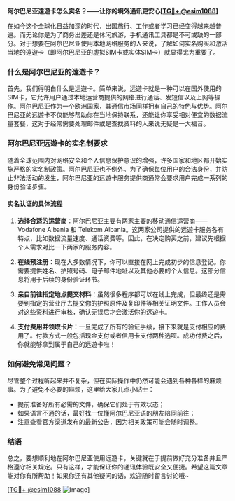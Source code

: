 **阿尔巴尼亚遠遊卡怎么实名？——让你的境外通讯更安心[[TG💪+ @esim1088](https://t.me/s/esim1088)]**

在如今这个全球化日益加深的时代，出国旅行、工作或者学习已经变得越来越普遍。而无论你是为了商务出差还是休闲旅游，手机通讯工具都是不可或缺的一部分。对于想要在阿尔巴尼亚使用本地网络服务的人来说，了解如何实名购买和激活当地的遠遊卡（即阿尔巴尼亚的虚拟SIM卡或实体SIM卡）就显得尤为重要了。

### 什么是阿尔巴尼亚的遠遊卡？

首先，我们得明白什么是远遊卡。简单来说，远遊卡就是一种可以在国外使用的SIM卡，它允许用户通过本地运营商提供的网络进行通话、发短信以及上网等操作。阿尔巴尼亚作为一个欧洲国家，其通信市场同样拥有自己的特色与优势。阿尔巴尼亚的远遊卡不仅能够帮助你在当地保持联系，还能让你享受相对便宜的数据流量套餐，这对于经常需要处理邮件或是查找资料的人来说无疑是一大福音。

### 阿尔巴尼亚远遊卡的实名制要求

随着全球范围内对网络安全和个人信息保护意识的增强，许多国家和地区都开始实施严格的实名制政策。阿尔巴尼亚也不例外。为了确保每位用户的合法身份，并防止非法活动的发生，阿尔巴尼亚的远遊卡服务提供商通常会要求用户完成一系列的身份验证步骤。

#### 实名认证的具体流程

1. **选择合适的运营商**：阿尔巴尼亚主要有两家主要的移动通信运营商——Vodafone Albania 和 Telekom Albania。这两家公司提供的远遊卡服务各有特点，比如数据流量速度、通话资费等。因此，在决定购买之前，建议先根据个人需求对比一下两家的服务内容。

2. **在线预注册**：现在大多数情况下，你可以直接在网上完成初步的信息登记。你需要提供姓名、护照号码、电子邮件地址以及其他必要的个人信息。这部分信息将用于后续的身份验证环节。

3. **亲自前往指定地点提交材料**：虽然很多程序都可以在线上完成，但最终还是需要到指定的营业厅去提交你的护照原件及复印件等相关证明文件。工作人员会对这些资料进行审核，确认无误后才会激活你的远遊卡。

4. **支付费用并领取卡片**：一旦完成了所有的验证手续，接下来就是支付相应的费用了。付款方式一般包括现金支付或者信用卡支付两种选项。成功付费之后，你就能够拿到属于自己的远遊卡啦！

### 如何避免常见问题？

尽管整个过程听起来并不复杂，但在实际操作中仍然可能会遇到各种各样的麻烦事。为了避免不必要的麻烦，这里给大家几点小贴士：

- 提前准备好所有必需的文件，确保它们处于有效状态；
- 如果语言不通的话，最好找一位懂阿尔巴尼亚语的朋友陪同前往；
- 注意查看官方渠道发布的最新公告，因为相关政策可能会随时调整。

### 结语

总之，要想顺利地在阿尔巴尼亚使用远遊卡，关键就在于提前做好充分准备并且严格遵守相关规定。只有这样，才能保证你的通讯体验既安全又便捷。希望这篇文章能对你有所帮助！如果你还有其他疑问的话，欢迎随时留言讨论哦~

[[TG💪+ @esim1088](https://t.me/s/esim1088) ![Image](https://i.postimg.cc/4NQfJmqS/Snipaste-2025-05-13-00-14-12.png)]